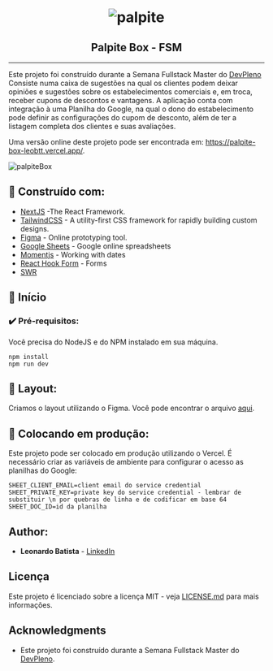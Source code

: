 <h1 align="center">
    <img alt="palpite" title="#palpite" src="https://palpite-box.tuliofaria.dev/logo_palpitebox.png"/>
</h1>

<h2 align="center"> Palpite Box - FSM </h2>

---

Este projeto foi construído durante a Semana Fullstack Master do [DevPleno](https://devpleno.com) Consiste numa caixa de sugestões na qual os clientes podem deixar opiniões e sugestões sobre os estabelecimentos comerciais e, em troca, receber cupons de descontos e vantagens. A aplicação conta com integração à uma Planilha do Google, na qual o dono do estabelecimento pode definir as configurações do cupom de desconto, além de ter a listagem completa dos clientes e suas avaliações.

Uma versão online deste projeto pode ser encontrada em: https://palpite-box-leobtt.vercel.app/.

![palpiteBox](https://user-images.githubusercontent.com/54782652/160255811-bc200ea7-382d-46ce-8f88-355610572150.gif)

## 🚀 Construído com:

- [NextJS](https://nextjs.org/) -The React Framework.
- [TailwindCSS](https://tailwindcss.com/) - A utility-first CSS framework for
  rapidly building custom designs.
- [Figma](https://figma.com/) - Online prototyping tool.
- [Google Sheets](https://drive.google.com) - Google online spreadsheets
- [Momentjs](https://momentjs.com/) - Working with dates
- [React Hook Form](https://react-hook-form.com/get-started) - Forms
- [SWR](https://swr.vercel.app/)

## 🏃 Início

### ✔️ Pré-requisitos:

Você precisa do NodeJS e do NPM instalado em sua máquina.

```
npm install
npm run dev
```

## 🔖 Layout:

Criamos o layout utilizando o Figma. Você pode encontrar o arquivo [aqui](https://www.figma.com/file/HxvAYhS6l7UDI49u8uLdaC/palpite-box?node-id=0%3A1).

## 🎯 Colocando em produção:

Este projeto pode ser colocado em produção utilizando o Vercel. É necessário criar as variáveis de ambiente para configurar o acesso as planilhas do Google:

```
SHEET_CLIENT_EMAIL=client email do service credential
SHEET_PRIVATE_KEY=private key do service credential - lembrar de substituir \n por quebras de linha e de codificar em base 64
SHEET_DOC_ID=id da planilha
```

## Author:

- **Leonardo Batista** - [LinkedIn](https://www.linkedin.com/in/leobtt/)

## Licença

Este projeto é licenciado sobre a licença MIT - veja [LICENSE.md](LICENSE.md) para mais informações.

## Acknowledgments

- Este projeto foi construído durante a Semana Fullstack Master do [DevPleno](https://devpleno.com).
